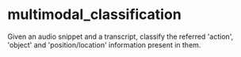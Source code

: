 # multimodal_classification
Given an audio snippet and a transcript, classify the referred 'action', 'object' and 'position/location' information present in them.

